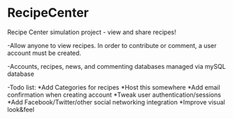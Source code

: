 RecipeCenter
============

Recipe Center simulation project - view and share recipes!

-Allow anyone to view recipes. In order to contribute or comment, a user account must be created.

-Accounts, recipes, news, and commenting databases managed via mySQL database

-Todo list:
	*Add Categories for recipes
	*Host this somewhere
	*Add email confirmation when creating account
	*Tweak user authentication/sessions
	*Add Facebook/Twitter/other social networking integration
	*Improve visual look&feel 


